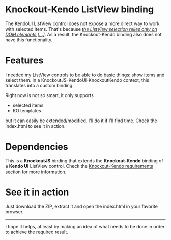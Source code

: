 # Knockout-Kendo ListView binding

The KendoUI ListView control does not expose a more direct way to work with selected items. That's because <em><a href="https://www.telerik.com/forums/how-to-select-listview-item-by-it-s-id-in-the-model#jcypkeu-HEuQeYc_UuFrgw" target="_blank">the ListView selection relies only on DOM elements [...]</a></em>. As a result, the Knockout-Kendo binding also does not have this functionality. 

# Features
I needed my ListView controls to be able to do basic things: show items and select them. In a KnockoutJS-KendoUI-KnockoutKendo context, this translates into a custom binding. 

Right now is not so smart, it only supports
* selected items
* KO templates

but it can easily be extended/modified. I'll do it if I'll find time.
Check the index.html to see it in action.

# Dependencies
This is a <strong>KnockoutJS</strong> binding that extends the <strong>Knockout-Kendo</strong> binding of a <strong>Kendo UI</strong> ListView control. 
Check the <a href="https://github.com/kendo-labs/knockout-kendo#compatibility-and-requirements" target="_blank">Knockout-Kendo requirements section</a> for more information.

# See it in action
Just download the ZIP, extract it and open the index.html in your favorite browser.

<hr/>
I hope it helps, at least by making an idea of what needs to be done in order to achieve the required result. 
